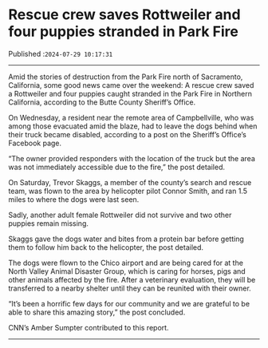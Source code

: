 # Rescue crew saves Rottweiler and four puppies stranded in Park Fire

Published :`2024-07-29 10:17:31`

---

Amid the stories of destruction from the Park Fire north of Sacramento, California, some good news came over the weekend: A rescue crew saved a Rottweiler and four puppies caught stranded in the Park Fire in Northern California, according to the Butte County Sheriff’s Office.

On Wednesday, a resident near the remote area of Campbellville, who was among those evacuated amid the blaze, had to leave the dogs behind when their truck became disabled, according to a post on the Sheriff’s Office’s Facebook page.

“The owner provided responders with the location of the truck but the area was not immediately accessible due to the fire,” the post detailed.

On Saturday, Trevor Skaggs, a member of the county’s search and rescue team, was flown to the area by helicopter pilot Connor Smith, and ran 1.5 miles to where the dogs were last seen.

Sadly, another adult female Rottweiler did not survive and two other puppies remain missing.

Skaggs gave the dogs water and bites from a protein bar before getting them to follow him back to the helicopter, the post detailed.

The dogs were flown to the Chico airport and are being cared for at the North Valley Animal Disaster Group, which is caring for horses, pigs and other animals affected by the fire. After a veterinary evaluation, they will be transferred to a nearby shelter until they can be reunited with their owner.

“It’s been a horrific few days for our community and we are grateful to be able to share this amazing story,” the post concluded.

CNN’s Amber Sumpter contributed to this report.

---

